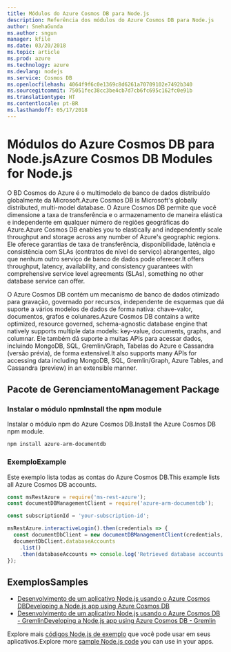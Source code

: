```yaml
---
title: Módulos do Azure Cosmos DB para Node.js
description: Referência dos módulos do Azure Cosmos DB para Node.js
author: SnehaGunda
ms.author: sngun
manager: kfile
ms.date: 03/20/2018
ms.topic: article
ms.prod: azure
ms.technology: azure
ms.devlang: nodejs
ms.service: Cosmos DB
ms.openlocfilehash: 4064f9f6c0e1369c8d6261a70709102e7492b340
ms.sourcegitcommit: 75051fec38cc3be4cb7d7cb6fc695c162fc0e91b
ms.translationtype: HT
ms.contentlocale: pt-BR
ms.lasthandoff: 05/17/2018
---
```

# <a name="azure-cosmos-db-modules-for-nodejs"></a><span data-ttu-id="ea056-103">Módulos do Azure Cosmos DB para Node.js</span><span class="sxs-lookup"><span data-stu-id="ea056-103">Azure Cosmos DB Modules for Node.js</span></span>

<span data-ttu-id="ea056-104">O BD Cosmos do Azure é o multimodelo de banco de dados distribuído globalmente da Microsoft.</span><span class="sxs-lookup"><span data-stu-id="ea056-104">Azure Cosmos DB is Microsoft's globally distributed, multi-model database.</span></span> <span data-ttu-id="ea056-105">O Azure Cosmos DB permite que você dimensione a taxa de transferência e o armazenamento de maneira elástica e independente em qualquer número de regiões geográficas do Azure.</span><span class="sxs-lookup"><span data-stu-id="ea056-105">Azure Cosmos DB enables you to elastically and independently scale throughput and storage across any number of Azure's geographic regions.</span></span> <span data-ttu-id="ea056-106">Ele oferece garantias de taxa de transferência, disponibilidade, latência e consistência com SLAs (contratos de nível de serviço) abrangentes, algo que nenhum outro serviço de banco de dados pode oferecer.</span><span class="sxs-lookup"><span data-stu-id="ea056-106">It offers throughput, latency, availability, and consistency guarantees with comprehensive service level agreements (SLAs), something no other database service can offer.</span></span>

<span data-ttu-id="ea056-107">O Azure Cosmos DB contém um mecanismo de banco de dados otimizado para gravação, governado por recursos, independente de esquemas que dá suporte a vários modelos de dados de forma nativa: chave-valor, documentos, grafos e colunares.</span><span class="sxs-lookup"><span data-stu-id="ea056-107">Azure Cosmos DB contains a write optimized, resource governed, schema-agnostic database engine that natively supports multiple data models: key-value, documents, graphs, and columnar.</span></span> <span data-ttu-id="ea056-108">Ele também dá suporte a muitas APIs para acessar dados, incluindo MongoDB, SQL, Gremlin/Graph, Tabelas do Azure e Cassandra (versão prévia), de forma extensível.</span><span class="sxs-lookup"><span data-stu-id="ea056-108">It also supports many APIs for accessing data including MongoDB, SQL, Gremlin/Graph, Azure Tables, and Cassandra (preview) in an extensible manner.</span></span>

## <a name="management-package"></a><span data-ttu-id="ea056-109">Pacote de Gerenciamento</span><span class="sxs-lookup"><span data-stu-id="ea056-109">Management Package</span></span>

### <a name="install-the-npm-module"></a><span data-ttu-id="ea056-110">Instalar o módulo npm</span><span class="sxs-lookup"><span data-stu-id="ea056-110">Install the npm module</span></span> 

<span data-ttu-id="ea056-111">Instalar o módulo npm do Azure Cosmos DB.</span><span class="sxs-lookup"><span data-stu-id="ea056-111">Install the Azure Cosmos DB npm module.</span></span>

```bash
npm install azure-arm-documentdb
```

### <a name="example"></a><span data-ttu-id="ea056-112">Exemplo</span><span class="sxs-lookup"><span data-stu-id="ea056-112">Example</span></span>

<span data-ttu-id="ea056-113">Este exemplo lista todas as contas do Azure Cosmos DB.</span><span class="sxs-lookup"><span data-stu-id="ea056-113">This example lists all Azure Cosmos DB accounts.</span></span>

```javascript
const msRestAzure = require('ms-rest-azure');
const documentDBManagementClient = require('azure-arm-documentdb');

const subscriptionId = 'your-subscription-id';

msRestAzure.interactiveLogin().then(credentials => {
  const documentDbClient = new documentDBManagementClient(credentials, subscriptionId);
  documentDbClient.databaseAccounts
    .list()
    .then(databaseAccounts => console.log('Retrieved database accounts: ', databaseAccounts));
});
```

## <a name="samples"></a><span data-ttu-id="ea056-114">Exemplos</span><span class="sxs-lookup"><span data-stu-id="ea056-114">Samples</span></span>

* [<span data-ttu-id="ea056-115">Desenvolvimento de um aplicativo Node.js usando o Azure Cosmos DB</span><span class="sxs-lookup"><span data-stu-id="ea056-115">Developing a Node.js app using Azure Cosmos DB</span></span>](https://azure.microsoft.com/resources/samples/azure-cosmos-db-documentdb-nodejs-getting-started/)
* [<span data-ttu-id="ea056-116">Desenvolvimento de um aplicativo Node.js usando o Azure Cosmos DB - Gremlin</span><span class="sxs-lookup"><span data-stu-id="ea056-116">Developing a Node.js app using Azure Cosmos DB - Gremlin</span></span>](https://azure.microsoft.com/resources/samples/azure-cosmos-db-graph-nodejs-getting-started/)

<span data-ttu-id="ea056-117">Explore mais [códigos Node.js de exemplo](https://azure.microsoft.com/resources/samples/?platform=nodejs) que você pode usar em seus aplicativos.</span><span class="sxs-lookup"><span data-stu-id="ea056-117">Explore more [sample Node.js code](https://azure.microsoft.com/resources/samples/?platform=nodejs) you can use in your apps.</span></span>
